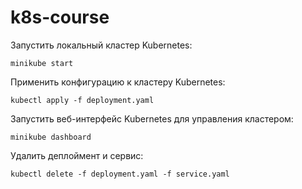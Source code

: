 # k8s-course

Запустить локальный кластер Kubernetes:

`minikube start`

Применить конфигурацию к кластеру Kubernetes:

`kubectl apply -f deployment.yaml`

Запустить веб-интерфейс Kubernetes для управления кластером:

`minikube dashboard`

Удалить деплоймент и сервис:

`kubectl delete -f deployment.yaml -f service.yaml`

